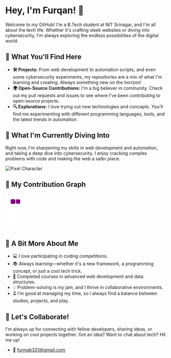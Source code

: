 # Hey, I'm Furqan! 👋

Welcome to my GitHub! I'm a B.Tech student at NIT Srinagar, and I'm all about the tech life. Whether it's crafting sleek websites or diving into cybersecurity, I'm always exploring the endless possibilities of the digital world.

## 🚀 What You'll Find Here

- **🛠 Projects:** From web development to automation scripts, and even some cybersecurity experiments, my repositories are a mix of what I'm learning and creating. Always something new on the horizon!
- **🌍 Open-Source Contributions:** I'm a big believer in community. Check out my pull requests and issues to see where I've been contributing to open-source projects.
- **🔍 Explorations:** I love trying out new technologies and concepts. You'll find me experimenting with different programming languages, tools, and the latest trends in automation.

## 🌱 What I'm Currently Diving Into

Right now, I'm sharpening my skills in web development and automation, and taking a deep dive into cybersecurity. I enjoy cracking complex problems with code and making the web a safer place.

![Pixel Character](https://user-images.githubusercontent.com/pixel-character-link.gif)

## 🐍 My Contribution Graph

![snake gif](https://github.com/furmak331/furmak331/blob/output/github-contribution-grid-snake.gif)

## 🌟 A Bit More About Me

- 💻 I love participating in coding competitions.
- 📚 Always learning—whether it's a new framework, a programming concept, or just a cool tech trick.
- 🚀 Completed courses in advanced web development and data structures.
- 💡 Problem-solving is my jam, and I thrive in collaborative environments.
- ⏳ I'm good at managing my time, so I always find a balance between studies, projects, and play.

## 💬 Let's Collaborate!

I'm always up for connecting with fellow developers, sharing ideas, or working on cool projects together. Got an idea? Want to chat about tech? Hit me up!

- 📧 [furmak331@gmail.com](mailto:furmak331@gmail.com)
